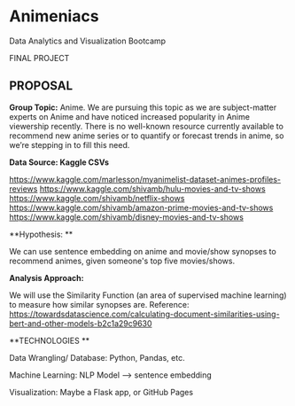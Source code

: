 # Animeniacs
Data Analytics and Visualization Bootcamp 


FINAL PROJECT 

## PROPOSAL 

**Group Topic:** Anime.  We are pursuing this topic as we are subject-matter experts on Anime and have noticed increased popularity in Anime viewership recently. There is no well-known resource currently available to recommend new anime series or to quantify or  forecast trends in anime, so we’re stepping in to fill this need. 


**Data Source: Kaggle CSVs** 

https://www.kaggle.com/marlesson/myanimelist-dataset-animes-profiles-reviews
https://www.kaggle.com/shivamb/hulu-movies-and-tv-shows
https://www.kaggle.com/shivamb/netflix-shows
https://www.kaggle.com/shivamb/amazon-prime-movies-and-tv-shows
https://www.kaggle.com/shivamb/disney-movies-and-tv-shows


**Hypothesis: **

We can use sentence embedding on anime and movie/show synopses to recommend animes, given someone's top five movies/shows.



**Analysis Approach:**

We will use the Similarity Function (an area of supervised machine learning) to measure how similar synopses are. 
Reference: https://towardsdatascience.com/calculating-document-similarities-using-bert-and-other-models-b2c1a29c9630



**TECHNOLOGIES **

Data Wrangling/ Database: Python, Pandas, etc. 

Machine Learning: NLP Model --> sentence embedding

Visualization: Maybe a Flask app, or GitHub Pages


